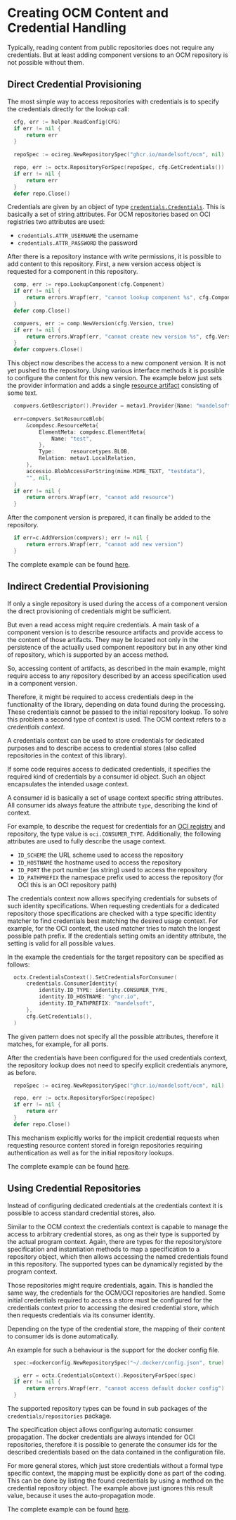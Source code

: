 # Creating OCM Content and Credential Handling

Typically, reading content from public repositories does not require any
credentials. But at least adding component versions to an OCM repository
is not possible without them.

## Direct Credential Provisioning

The most simple way to access repositories with credentials is to specify
the credentials directly for the lookup call:

```go
  cfg, err := helper.ReadConfig(CFG)
  if err != nil {
	  return err
  }
  
  repoSpec := ocireg.NewRepositorySpec("ghcr.io/mandelsoft/ocm", nil)

  repo, err := octx.RepositoryForSpec(repoSpec, cfg.GetCredentials())
  if err != nil {
	  return err
  }
  defer repo.Close()
```

Credentials are given by an object of type [`credentials.Credentials`](../../pkg/contexts/credentials/interface.go).
This is basically a set of string attributes. For OCM repositories based on OCI
registries two attributes are used:
- `credentials.ATTR_USERNAME` the username
- `credentials.ATTR_PASSWORD` the password

After there is a repository instance with write permissions, it is possible to
add content to this repository. First, a new version access object is
requested for a component in this repository.

```go
  comp, err := repo.LookupComponent(cfg.Component)
  if err != nil {
	  return errors.Wrapf(err, "cannot lookup component %s", cfg.Component)
  }
  defer comp.Close()

  compvers, err := comp.NewVersion(cfg.Version, true)
  if err != nil {
	  return errors.Wrapf(err, "cannot create new version %s", cfg.Version)
  }
  defer compvers.Close()
```

This object now describes the access to a new component version. It is
not yet pushed to the repository.
Using various interface methods it is possible to configure
the content for this new version. The example below just sets the provider
information and adds a
single [resource artifact](../../docs/ocm/model.md#resources) consisting of
some text.

```go
  compvers.GetDescriptor().Provider = metav1.Provider{Name: "mandelsoft"}
  
  err=compvers.SetResourceBlob(
	  &compdesc.ResourceMeta{
		  ElementMeta: compdesc.ElementMeta{
			  Name: "test",
		  }, 
		  Type:     resourcetypes.BLOB, 
		  Relation: metav1.LocalRelation,
	  }, 
	  accessio.BlobAccessForString(mime.MIME_TEXT, "testdata"), 
	  "", nil,
  )
  if err != nil {
	  return errors.Wrapf(err, "cannot add resource")
  }
```

After the component version is prepared, it can finally be added to
the repository.

```go
  if err=c.AddVersion(compvers); err != nil {
	  return errors.Wrapf(err, "cannot add new version")
  }
```

The complete example can be found [here](cred1/example.go).

## Indirect Credential Provisioning

If only a single repository is used during the access of a component version
the direct provisioning of credentials might be sufficient.

But even a read access might require credentials. A main task of a component 
version is to describe resource artifacts and provide access to the content of
those artifacts. They may be located not only in the persistence of the
actually used component repository but in any other kind of repository, which is 
supported by an access method.

So, accessing content of artifacts, as described in the main example, might
require access to any repository described by an access specification 
used in a component version. 

Therefore, it might be required to access credentials deep in the functionality
of the library, depending on data found during the processing.
These credentials cannot be passed to the initial repository lookup. To solve
this problem a second type of context is used. The OCM context refers to
a *credentials context*.

A credentials context can be used to store credentials for dedicated purposes and
to describe access to credential stores (also called repositories in the context
of this library).

If some code requires access to dedicated credentials, it specifies the
required kind of credentials by a consumer id object. Such an object 
encapsulates the intended usage context.

A consumer id is basically a set of usage context specific string attributes. All
consumer ids always feature the attribute `type`, describing the kind of
context.

For example, to describe the request for credentials for
an [OCI registry](../../pkg/contexts/oci/identity/identity.go) and repository,
the type value is `oci.CONSUMER_TYPE`. Additionally, the following
attributes are used to fully describe the usage context.

- `ID_SCHEME` the URL scheme used to access the repository
- `ID_HOSTNAME` the hostname used to access the repository
- `ID_PORT` the port number (as string) used to access the repository
- `ID_PATHPREFIX` the namespace prefix used to access the repository
  (for OCI this is an OCI repository path)

The credentials context now allows specifying credentials
for subsets of such identity specifications. When requesting 
credentials for a dedicated repository those specifications are
checked with a type specific identity matcher to find credentials best
matching the desired usage context. For example, for the OCI context, the
used matcher tries to match the longest possible path prefix.
If the credentials setting omits an identity attribute, the setting is valid
for all possible values.

In the example the credentials for the target repository can be specified
as follows:

```go
  octx.CredentialsContext().SetCredentialsForConsumer(
	  credentials.ConsumerIdentity{
		  identity.ID_TYPE: identity.CONSUMER_TYPE, 
		  identity.ID_HOSTNAME: "ghcr.io", 
		  identity.ID_PATHPREFIX: "mandelsoft",
	  }, 
	  cfg.GetCredentials(), 
  )
```

The given pattern does not specify all the possible attributes, therefore it 
matches, for example, for all ports.

After the credentials have been configured for the used credentials context,
the repository lookup does not need to specify explicit credentials anymore,
as before.

```go
  repoSpec := ocireg.NewRepositorySpec("ghcr.io/mandelsoft/ocm", nil)

  repo, err := octx.RepositoryForSpec(repoSpec)
  if err != nil {
	  return err
  }
  defer repo.Close()
```

This mechanism explicitly works for the implicit credential requests when 
requesting resource content stored in foreign repositories requiring
authentication as well as for the initial repository lookups.

The complete example can be found [here](cred2/example.go).

## Using Credential Repositories

Instead of configuring dedicated credentials at the credentials context
it is possible to access standard credential stores, also.

Similar to the OCM context the credentials context is capable to manage 
the access to arbitrary credential stores, as ong as their type is supported by
the actual program context. Again, there are types for the
repository/store specification and instantiation methods to map a specification
to a repository object, which then allows accessing the named credentials found
in this repository. The supported types can be dynamically registed by the
program context.

Those repositories might require credentials, again. This is handled the same
way, the credentials for the OCM/OCI repositories are handled. Some initial
credentials required to access a store must be configured for the credentials
context prior to accessing the desired credential store, which then requests
credentials via its consumer identity.

Depending on the type of the credential store, the mapping of their content
to consumer ids is done automatically.

An example for such a behaviour is the support for the docker config
file.

```go
  spec:=dockerconfig.NewRepositorySpec("~/.docker/config.json", true)

  _, err = octx.CredentialsContext().RepositoryForSpec(spec)
  if err != nil {
	  return errors.Wrapf(err, "cannot access default docker config")
  }
```

The supported repository types can be found in sub packages of the
`credentials/repositories` package.

The specification object allows configuring automatic consumer propagation.
The docker credentials are always intended for OCI repositories, therefore
it is possible to generate the consumer ids for the described credentials
based on the data contained in the configuration file.

For more general stores, which just store credentials without a formal
type specific context, the mapping must be explicitly done as part of the 
coding. This can be done by listing the found credentials by using
a method on the credential repository object. The example above just ignores
this result value, because it uses the auto-propagation mode.

The complete example can be found [here](cred3/example.go).
